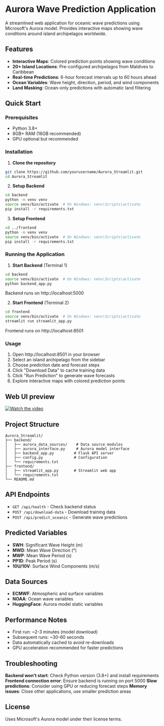 # Aurora Wave Prediction Application

A streamlined web application for oceanic wave predictions using Microsoft's Aurora model. Provides interactive maps showing wave conditions around island archipelagos worldwide.

## Features

- **Interactive Maps**: Colored prediction points showing wave conditions
- **20+ Island Locations**: Pre-configured archipelagos from Maldives to Caribbean
- **Real-time Predictions**: 6-hour forecast intervals up to 60 hours ahead
- **Ocean Variables**: Wave height, direction, period, and wind components
- **Land Masking**: Ocean-only predictions with automatic land filtering

## Quick Start

### Prerequisites
- Python 3.8+
- 8GB+ RAM (16GB recommended)
- GPU optional but recommended

### Installation

1. **Clone the repository**
```bash
git clone https://github.com/yourusername/Aurora_Streamlit.git
cd Aurora_Streamlit
```

2. **Setup Backend**
```bash
cd backend
python -m venv venv
source venv/bin/activate  # On Windows: venv\Scripts\activate
pip install -r requirements.txt
```

3. **Setup Frontend**
```bash
cd ../frontend
python -m venv venv
source venv/bin/activate  # On Windows: venv\Scripts\activate
pip install -r requirements.txt
```

### Running the Application

1. **Start Backend** (Terminal 1)
```bash
cd backend
source venv/bin/activate  # On Windows: venv\Scripts\activate
python backend_app.py
```
Backend runs on http://localhost:5000

2. **Start Frontend** (Terminal 2)
```bash
cd frontend
source venv/bin/activate  # On Windows: venv\Scripts\activate
streamlit run streamlit_app.py
```
Frontend runs on http://localhost:8501

### Usage

1. Open http://localhost:8501 in your browser
2. Select an island archipelago from the sidebar
3. Choose prediction date and forecast steps
4. Click "Download Data" to cache training data
5. Click "Run Prediction" to generate wave forecasts
6. Explore interactive maps with colored prediction points

## Web UI preview
[![Watch the video](https://github.com/AbhishekSai1551/Aurora-Wave-Prediction/main/assets/Thumbnail1.png)](https://github.com/AbhishekSai1551/Aurora-Wave-Prediction/main/assets/Preview1.mp4)


## Project Structure

```
Aurora_Streamlit/
├── backend/
│   ├── aurora_data_sources/    # Data source modules
│   ├── aurora_interface.py     # Aurora model interface
│   ├── backend_app.py         # Flask API server
│   ├── config.py              # Configuration
│   └── requirements.txt
├── frontend/
│   ├── streamlit_app.py       # Streamlit web app
│   └── requirements.txt
└── README.md
```

## API Endpoints

- `GET /api/health` - Check backend status
- `POST /api/download-data` - Download training data
- `POST /api/predict_oceanic` - Generate wave predictions

## Predicted Variables

- **SWH**: Significant Wave Height (m)
- **MWD**: Mean Wave Direction (°)
- **MWP**: Mean Wave Period (s)
- **PP1D**: Peak Period (s)
- **10U/10V**: Surface Wind Components (m/s)

## Data Sources

- **ECMWF**: Atmospheric and surface variables
- **NOAA**: Ocean wave variables
- **HuggingFace**: Aurora model static variables

## Performance Notes

- First run: ~2-3 minutes (model download)
- Subsequent runs: ~30-60 seconds
- Data automatically cached to avoid re-downloads
- GPU acceleration recommended for faster predictions

## Troubleshooting

**Backend won't start**: Check Python version (3.8+) and install requirements
**Frontend connection error**: Ensure backend is running on port 5000
**Slow predictions**: Consider using GPU or reducing forecast steps
**Memory issues**: Close other applications, use smaller prediction areas

## License

Uses Microsoft's Aurora model under their license terms.

